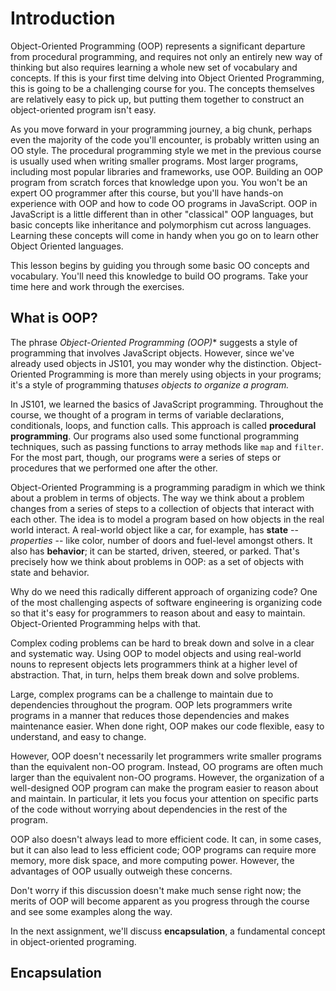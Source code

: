 # Introduction

Object-Oriented Programming (OOP) represents a significant departure from procedural programming, and requires not only an entirely new way of thinking but also requires learning a whole new set of vocabulary and concepts. If this is your first time delving into Object Oriented Programming, this is going to be a challenging course for you. The concepts themselves are relatively easy to pick up, but putting them together to construct an object-oriented program isn't easy.

As you move forward in your programming journey, a big chunk, perhaps even the majority of the code you'll encounter, is probably written using an OO style. The procedural programming style we met in the previous course is usually used when writing smaller programs. Most larger programs, including most popular libraries and frameworks, use OOP. Building an OOP program from scratch forces that knowledge upon you. You won't be an expert OO programmer after this course, but you'll have hands-on experience with OOP and how to code OO programs in JavaScript. OOP in JavaScript is a little different than in other "classical" OOP languages, but basic concepts like inheritance and polymorphism cut across languages. Learning these concepts will come in handy when you go on to learn other Object Oriented languages.

This lesson begins by guiding you through some basic OO concepts and vocabulary. You'll need this knowledge to build OO programs. Take your time here and work through the exercises.

## What is OOP?

The phrase **Object-Oriented Programming (OOP*)** suggests a style of programming that involves JavaScript objects. However, since we've already used objects in JS101, you may wonder why the distinction. Object-Oriented Programming is more than merely using objects in your programs; it's a style of programming that*uses objects to organize a program.*

In JS101, we learned the basics of JavaScript programming. Throughout the course, we thought of a program in terms of variable declarations, conditionals, loops, and function calls. This approach is called **procedural programming**. Our programs also used some functional programming techniques, such as passing functions to array methods like `map` and `filter`. For the most part, though, our programs were a series of steps or procedures that we performed one after the other.

Object-Oriented Programming is a programming paradigm in which we think about a problem in terms of objects. The way we think about a problem changes from a series of steps to a collection of objects that interact with each other. The idea is to model a program based on how objects in the real world interact. A real-world object like a car, for example, has **state** -- *properties* -- like color, number of doors and fuel-level amongst others. It also has **behavior**; it can be started, driven, steered, or parked. That's precisely how we think about problems in OOP: as a set of objects with state and behavior.

Why do we need this radically different approach of organizing code? One of the most challenging aspects of software engineering is organizing code so that it's easy for programmers to reason about and easy to maintain. Object-Oriented Programming helps with that.

Complex coding problems can be hard to break down and solve in a clear and systematic way. Using OOP to model objects and using real-world nouns to represent objects lets programmers think at a higher level of abstraction. That, in turn, helps them break down and solve problems.

Large, complex programs can be a challenge to maintain due to dependencies throughout the program. OOP lets programmers write programs in a manner that reduces those dependencies and makes maintenance easier. When done right, OOP makes our code flexible, easy to understand, and easy to change.

However, OOP doesn't necessarily let programmers write smaller programs than the equivalent non-OO program. Instead, OO programs are often much larger than the equivalent non-OO programs. However, the organization of a well-designed OOP program can make the program easier to reason about and maintain. In particular, it lets you focus your attention on specific parts of the code without worrying about dependencies in the rest of the program.

OOP also doesn't always lead to more efficient code. It can, in some cases, but it can also lead to less efficient code; OOP programs can require more memory, more disk space, and more computing power. However, the advantages of OOP usually outweigh these concerns.

Don't worry if this discussion doesn't make much sense right now; the merits of OOP will become apparent as you progress through the course and see some examples along the way.

In the next assignment, we'll discuss **encapsulation**, a fundamental concept in object-oriented programing.

## Encapsulation